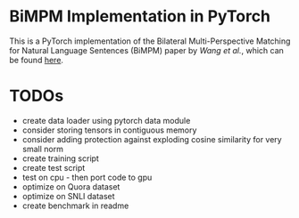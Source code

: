 # BiMPM Implementation in PyTorch
This is a PyTorch implementation of the Bilateral Multi-Perspective Matching for Natural Language Sentences (BiMPM) paper by <em>Wang et al.</em>, which can be found [here](https://arxiv.org/pdf/1702.03814v3.pdf).

# TODOs
- create data loader using pytorch data module
- consider storing tensors in contiguous memory 
- consider adding protection against exploding cosine similarity for very small norm
- create training script
- create test script
- test on cpu - then port code to gpu
- optimize on Quora dataset
- optimize on SNLI dataset
- create benchmark in readme
